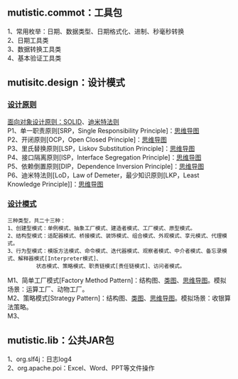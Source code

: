 ## mutistic.commot：工具包
1、常用枚举：日期、数据类型、日期格式化、进制、秒毫秒转换<br/>
2、日期工具类<br/>
3、数据转换工具类<br>
4、基本验证工具类<br/>

## mutisitc.design：设计模式
### [设计原则](https://github.com/ycyin/mutistic.exercise/blob/master/com.mutistic.design/notes/principle)
[面向对象设计原则：SOLID](https://github.com/ycyin/mutistic.exercise/blob/master/com.mutistic.design/notes/principle/P0_SOLID.xmind)、[迪米特法则](https://github.com/ycyin/mutistic.exercise/blob/master/com.mutistic.design/notes/principle/P6_LoD.xmind)<br/>
P1、单一职责原则[SRP，Single Responsibility Principle]：[思维导图](https://github.com/ycyin/mutistic.exercise/blob/master/com.mutistic.design/notes/principle/P1_SRP.xmind)<br/>
P2、开闭原则[OCP，Open Closed Principle]：[思维导图](https://github.com/ycyin/mutistic.exercise/blob/master/com.mutistic.design/notes/principle/P2_OCP.xmind)<br/>
P3、里氏替换原则[LSP，Liskov Substitution Principle]：[思维导图](https://github.com/ycyin/mutistic.exercise/blob/master/com.mutistic.design/notes/principle/P3_LSP.xmind)<br/>
P4、接口隔离原则[ISP，Interface Segregation Principle]：[思维导图](https://github.com/ycyin/mutistic.exercise/blob/master/com.mutistic.design/notes/principle/P4_ISP.xmind)<br/>
P5、依赖倒置原则[DIP，Dependence Inversion Principle]：[思维导图](https://github.com/ycyin/mutistic.exercise/blob/master/com.mutistic.design/notes/principle/P5_DIP.xmind)<br/>
P6、迪米特法则[LoD，Law of Demeter，最少知识原则[LKP，Least Knowledge Principle]]：[思维导图](https://github.com/ycyin/mutistic.exercise/blob/master/com.mutistic.design/notes/principle/P6_LoD.xmind)<br/>

### [设计模式](https://github.com/ycyin/mutistic.exercise/blob/master/com.mutistic.design/notes/mode)
    三种类型，共二十三种：
    1、创建型模式：单例模式、抽象工厂模式、建造者模式、工厂模式、原型模式。
    2、结构型模式：适配器模式、桥接模式、装饰模式、组合模式、外观模式、享元模式、代理模式。
    3、行为型模式：模版方法模式、命令模式、迭代器模式、观察者模式、中介者模式、备忘录模式、解释器模式[Interpreter模式]、
			 状态模式、策略模式、职责链模式[责任链模式]、访问者模式。
M1、简单工厂模式[Factory Method Pattern]：结构图、[类图](https://github.com/ycyin/mutistic.exercise/blob/master/com.mutistic.design/notes/mode/M1_FactoryMethodPattern.eap)、[思维导图](https://github.com/ycyin/mutistic.exercise/blob/master/com.mutistic.design/notes/mode/M1_FactoryMethodPattern.xmind)。模拟场景：运算工厂、动物工厂。<br/>
M2、策略模式[Strategy Pattern]：结构图、[类图](https://github.com/ycyin/mutistic.exercise/blob/master/com.mutistic.design/notes/mode/M2_StrategyPattern.eap)、[思维导图](https://github.com/ycyin/mutistic.exercise/blob/master/com.mutistic.design/notes/mode/M2_StrategyPattern.xmind)。模拟场景：收银算法策略。<br/>
M3、<br/>

## mutistic.lib：公共JAR包
1、org.slf4j：日志log4<br/>
2、org.apache.poi：Excel、Word、PPT等文件操作<br/>